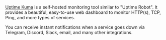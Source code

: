 [Uptime Kuma](https://github.com/louislam/uptime-kuma) is a self-hosted monitoring tool similar to \"Uptime Robot\". 
It provides a beautiful, easy-to-use web dashboard to monitor HTTP(s), TCP, Ping, and more types of services.

You can receive instant notifications when a service goes down via Telegram, Discord, Slack, email, and many other integrations.
